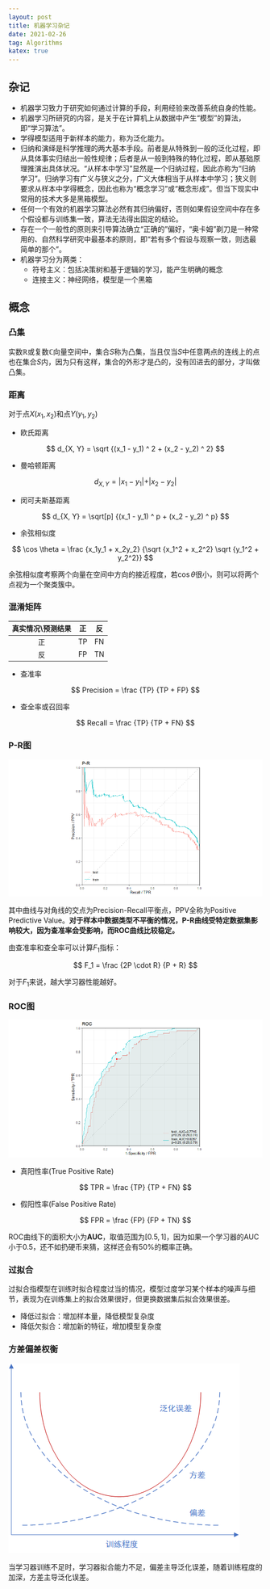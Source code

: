 ```yaml
---
layout: post
title: 机器学习杂记
date: 2021-02-26
tag: Algorithms
katex: true
---
```


## 杂记

- 机器学习致力于研究如何通过计算的手段，利用经验来改善系统自身的性能。
- 机器学习所研究的内容，是关于在计算机上从数据中产生“模型”的算法，即“学习算法”。
- 学得模型适用于新样本的能力，称为泛化能力。
- 归纳和演绎是科学推理的两大基本手段。前者是从特殊到一般的泛化过程，即从具体事实归结出一般性规律；后者是从一般到特殊的特化过程，即从基础原理推演出具体状况。“从样本中学习”显然是一个归纳过程，因此亦称为“归纳学习”。归纳学习有广义与狭义之分，广义大体相当于从样本中学习；狭义则要求从样本中学得概念，因此也称为“概念学习”或“概念形成”。但当下现实中常用的技术大多是黑箱模型。
- 任何一个有效的机器学习算法必然有其归纳偏好，否则如果假设空间中存在多个假设都与训练集一致，算法无法得出固定的结论。
- 存在一个一般性的原则来引导算法确立“正确的”偏好，“奥卡姆”剃刀是一种常用的、自然科学研究中最基本的原则，即“若有多个假设与观察一致，则选最简单的那个”。
- 机器学习分为两类：
  - 符号主义：包括决策树和基于逻辑的学习，能产生明确的概念
  - 连接主义：神经网络，模型是一个黑箱

## 概念

### 凸集

实数$\mathbb{R}$或复数$\mathbb{C}$向量空间中，集合$S$称为凸集，当且仅当$S$中任意两点的连线上的点也在集合$S$内，因为只有这样，集合的外形才是凸的，没有凹进去的部分，才叫做凸集。

### 距离

对于点$X(x_1, x_2)$和点$Y(y_1, y_2)$

- 欧氏距离

$$
d_{X, Y} = \sqrt {(x_1 - y_1) ^ 2 + (x_2 - y_2) ^ 2}
$$

- 曼哈顿距离

$$
d_{X, Y} = \vert x_1 - y_1 \vert + \vert x_2 - y_2 \vert
$$

- 闵可夫斯基距离

$$
d_{X, Y} = \sqrt[p] {(x_1 - y_1) ^ p + (x_2 - y_2) ^ p}
$$

- 余弦相似度

$$
\cos \theta = \frac {x_1y_1 + x_2y_2} {\sqrt {x_1^2 + x_2^2} \sqrt {y_1^2 + y_2^2}}
$$

  余弦相似度考察两个向量在空间中方向的接近程度，若$\cos \theta$很小，则可以将两个点视为一个聚类簇中。

### 混淆矩阵

| 真实情况\预测结果 |  正  |  反  |
| :---------------: | :--: | :--: |
|        正         |  TP  |  FN  |
|        反         |  FP  |  TN  |

- 查准率

$$
Precision = \frac {TP} {TP + FP}
$$

- 查全率或召回率

$$
Recall = \frac {TP} {TP + FN}
$$

### P-R图

![](/assets/2021-02-26-machine-learning-1.png)

其中曲线与对角线的交点为Precision-Recall平衡点，PPV全称为Positive Predictive Value。**对于样本中数据类型不平衡的情况，P-R曲线受特定数据集影响较大，因为查准率会受影响，而ROC曲线比较稳定。**

由查准率和查全率可以计算$F_1$指标：

$$
F_1 = \frac {2P \cdot R} {P + R}
$$

对于$F_1$来说，越大学习器性能越好。

### ROC图

![](/assets/2021-02-26-machine-learning-2.png)

- 真阳性率(True Positive Rate)

$$
TPR = \frac {TP} {TP + FN}
$$

- 假阳性率(False Positive Rate)

$$
FPR = \frac {FP} {FP + TN}
$$

ROC曲线下的面积大小为**AUC**，取值范围为$[0.5, 1]$，因为如果一个学习器的AUC小于0.5，还不如扔硬币来猜，这样还会有50%的概率正确。

### 过拟合

过拟合指模型在训练时拟合程度过当的情况，模型过度学习某个样本的噪声与细节，表现为在训练集上的拟合效果很好，但更换数据集后拟合效果很差。

- 降低过拟合：增加样本量，降低模型复杂度
- 降低欠拟合：增加新的特征，增加模型复杂度

### 方差偏差权衡

![](/assets/2021-02-26-machine-learning-3.png)

当学习器训练不足时，学习器拟合能力不足，偏差主导泛化误差，随着训练程度的加深，方差主导泛化误差。

